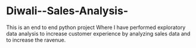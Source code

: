 # Diwali--Sales-Analysis-
This is an end to end python project Where I have performed exploratory data analysis to increase customer experience by analyzing sales data and to increase the ravenue.
